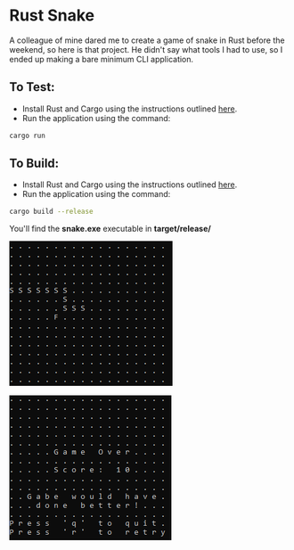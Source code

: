 # Rust Snake

A colleague of mine dared me to create a game of snake in Rust before the weekend, so here is that project.
He didn't say what tools I had to use, so I ended up making a bare minimum CLI application.

## To Test:
* Install Rust and Cargo using the instructions outlined [here](https://doc.rust-lang.org/cargo/getting-started/installation.html).
* Run the application using the command:
```sh
cargo run
```

## To Build:
* Install Rust and Cargo using the instructions outlined [here](https://doc.rust-lang.org/cargo/getting-started/installation.html).
* Run the application using the command:
```sh
cargo build --release
```
You'll find the **snake.exe** executable in **target/release/**

![gameplay_image](gameplay.png)

![gameover_image](gameover.png)